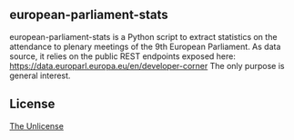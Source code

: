 ## european-parliament-stats

european-parliament-stats is a Python script to extract statistics on the attendance to plenary meetings of the 9th European Parliament.
As data source, it relies on the public REST endpoints exposed here: https://data.europarl.europa.eu/en/developer-corner
The only purpose is general interest. 


## License
[The Unlicense](https://choosealicense.com/licenses/unlicense/)
